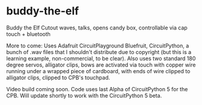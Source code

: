 # buddy-the-elf
Buddy the Elf Cutout waves, talks, opens candy box, controllable via cap touch + bluetooth

More to come:
Uses Adafruit CircuitPlayground Bluefruit, CircuitPython, a bunch of .wav files that I shouldn't distribute due to copyright (but this is a learning example, non-commercial, to be clear).
Also uses two standard 180 degree servos, alligator clips, bows are activated via touch with copper wire running under a wrapped piece of cardboard, with ends of wire clipped to alligator clips, clipped to CPB's touchpad.

Video build coming soon.
Code uses last Alpha of CircuitPython 5 for the CPB. Will update shortly to work with the CircuitPython 5 beta.
